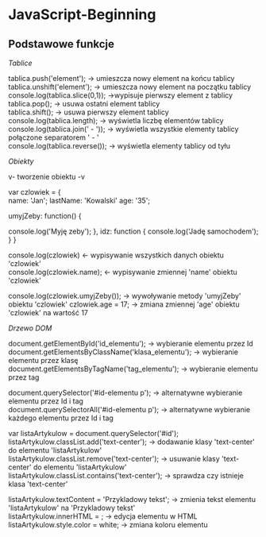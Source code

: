 # JavaScript-Beginning

## Podstawowe funkcje 

*Tablice* 

tablica.push('element'); -> umieszcza nowy element na końcu tablicy  
tablica.unshift('element'); -> umieszcza nowy element na początku tablicy  
console.log(tablica.slice(0,1)); ->wypisuje pierwszy element z tablicy  
tablica.pop(); -> usuwa ostatni element tablicy  
tablica.shift(); -> usuwa pierwszy element tablicy   
console.log(tablica.length); -> wyświetla liczbę elementów tablicy    
console.log(tablica.join(' - ')); -> wyświetla wszystkie elementy tablicy połączone separatorem ' - '   
console.log(tablica.reverse()); -> wyświetla elementy tablicy od tyłu  

*Obiekty* 

v- tworzenie obiektu -v 

var czlowiek = {  
  name: 'Jan'; 
  lastName: 'Kowalski'
  age: '35';
  
  umyjZeby: function() { 
  
  console.log('Myję zeby');
  }, 
  idz: function { 
  console.log('Jadę samochodem');
  }
  }
  
console.log(czlowiek) <- wypisywanie wszystkich danych obiektu 'czlowiek'  
console.log(czlowiek.name); <- wypisywanie zmiennej 'name' obiektu 'czlowiek' 
   
console.log(czlowiek.umyjZeby()); -> wywoływanie metody 'umyjZeby' obiektu 'czlowiek' 
czlowiek.age = 17; -> zmiana zmiennej 'age' obiektu 'czlowiek' na wartość 17 

*Drzewo DOM*  

document.getElementById('id_elementu'); -> wybieranie elementu przez Id  
document.getElementsByClassName('klasa_elementu'); -> wybieranie elementu przez klasę  
document.getElementsByTagName('tag_elementu'); -> wybieranie elementu przez tag  

document.querySelector('#id-elementu p'); -> alternatywne wybieranie elementu przez Id i tag  
document.querySelectorAll('#id-elementu p'); -> alternatywne wybieranie każdego elementu przez Id i tag  

var listaArtykulow = document.querySelector('#id');  
listaArtykulow.classList.add('text-center'); -> dodawanie klasy 'text-center' do elementu 'listaArtykulow'  
listaArtykulow.classList.remove('text-center'); -> usuwanie klasy 'text-center' do elementu 'listaArtykulow'  
listaArtykulow.classList.contains('text-center'); -> sprawdza czy istnieje klasa 'text-center'  

listaArtykulow.textContent = 'Przykladowy tekst'; -> zmienia tekst elementu 'listaArtykulow' na 'Przykladowy tekst'  
listaArtykulow.innerHTML = ; -> edycja elementu w HTML 
listaArtykulow.style.color = white; -> zmiana koloru elementu



  
  
  
